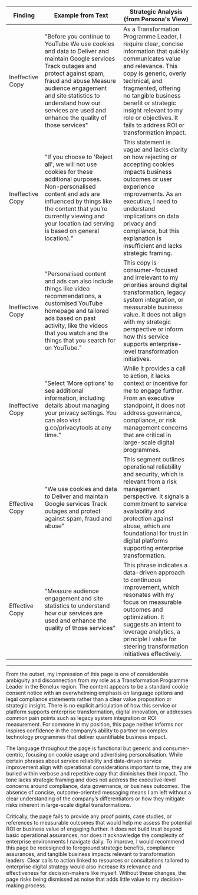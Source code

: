 | Finding          | Example from Text                                                                                                                                                                                                                                                                                                                                                                                                                                                                                   | Strategic Analysis (from Persona's View)                                                                                                                                                                                                                          |
| ---------------- | ------------------------------------------------------------------------------------------------------------------------------------------------------------------------------------------------------------------------------------------------------------------------------------------------------------------------------------------------------------------------------------------------------------------------------------------------------------------------------------------------- | ----------------------------------------------------------------------------------------------------------------------------------------------------------------------------------------------------------------------------------------------------------------- |
| Ineffective Copy | "Before you continue to YouTube We use cookies and data to Deliver and maintain Google services Track outages and protect against spam, fraud and abuse Measure audience engagement and site statistics to understand how our services are used and enhance the quality of those services"                                                                                                                                                                                                    | As a Transformation Programme Leader, I require clear, concise information that quickly communicates value and relevance. This copy is generic, overly technical, and fragmented, offering no tangible business benefit or strategic insight relevant to my role or objectives. It fails to address ROI or transformation impact. |
| Ineffective Copy | "If you choose to 'Reject all', we will not use cookies for these additional purposes. Non-personalised content and ads are influenced by things like the content that you’re currently viewing and your location (ad serving is based on general location)."                                                                                                                                                                                                                                      | This statement is vague and lacks clarity on how rejecting or accepting cookies impacts business outcomes or user experience improvements. As an executive, I need to understand implications on data privacy and compliance, but this explanation is insufficient and lacks strategic framing.                             |
| Ineffective Copy | "Personalised content and ads can also include things like video recommendations, a customised YouTube homepage and tailored ads based on past activity, like the videos that you watch and the things that you search for on YouTube."                                                                                                                                                                                                                                                            | This copy is consumer-focused and irrelevant to my priorities around digital transformation, legacy system integration, or measurable business value. It does not align with my strategic perspective or inform how this service supports enterprise-level transformation initiatives.                                     |
| Ineffective Copy | "Select 'More options' to see additional information, including details about managing your privacy settings. You can also visit g.co/privacytools at any time."                                                                                                                                                                                                                                                                                                                               | While it provides a call to action, it lacks context or incentive for me to engage further. From an executive standpoint, it does not address governance, compliance, or risk management concerns that are critical in large-scale digital programmes.                                                                        |
| Effective Copy   | "We use cookies and data to Deliver and maintain Google services Track outages and protect against spam, fraud and abuse"                                                                                                                                                                                                                                                                                                                                                                         | This segment outlines operational reliability and security, which is relevant from a risk management perspective. It signals a commitment to service availability and protection against abuse, which are foundational for trust in digital platforms supporting enterprise transformation.                                   |
| Effective Copy   | "Measure audience engagement and site statistics to understand how our services are used and enhance the quality of those services"                                                                                                                                                                                                                                                                                                                                                            | This phrase indicates a data-driven approach to continuous improvement, which resonates with my focus on measurable outcomes and optimization. It suggests an intent to leverage analytics, a principle I value for steering transformation initiatives effectively.                                                   |

---

From the outset, my impression of this page is one of considerable ambiguity and disconnection from my role as a Transformation Programme Leader in the Benelux region. The content appears to be a standard cookie consent notice with an overwhelming emphasis on language options and legal compliance statements rather than a clear value proposition or strategic insight. There is no explicit articulation of how this service or platform supports enterprise transformation, digital innovation, or addresses common pain points such as legacy system integration or ROI measurement. For someone in my position, this page neither informs nor inspires confidence in the company’s ability to partner on complex technology programmes that deliver quantifiable business impact.

The language throughout the page is functional but generic and consumer-centric, focusing on cookie usage and advertising personalisation. While certain phrases about service reliability and data-driven service improvement align with operational considerations important to me, they are buried within verbose and repetitive copy that diminishes their impact. The tone lacks strategic framing and does not address the executive-level concerns around compliance, data governance, or business outcomes. The absence of concise, outcome-oriented messaging means I am left without a clear understanding of the company’s differentiators or how they mitigate risks inherent in large-scale digital transformations.

Critically, the page fails to provide any proof points, case studies, or references to measurable outcomes that would help me assess the potential ROI or business value of engaging further. It does not build trust beyond basic operational assurances, nor does it acknowledge the complexity of enterprise environments I navigate daily. To improve, I would recommend this page be redesigned to foreground strategic benefits, compliance assurances, and tangible business impacts relevant to transformation leaders. Clear calls to action linked to resources or consultations tailored to enterprise digital strategy would also increase its relevance and effectiveness for decision-makers like myself. Without these changes, the page risks being dismissed as noise that adds little value to my decision-making process.